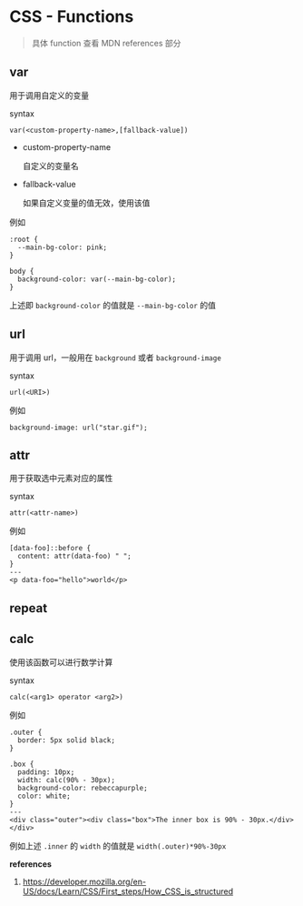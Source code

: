 # CSS - Functions

> 具体 function 查看 MDN references 部分

## var

用于调用自定义的变量

syntax

```
var(<custom-property-name>,[fallback-value])
```

- custom-property-name

  自定义的变量名

- fallback-value

  如果自定义变量的值无效，使用该值

例如

```
:root {
  --main-bg-color: pink;
}

body {
  background-color: var(--main-bg-color);
}
```

上述即 `background-color` 的值就是 `--main-bg-color` 的值

## url

用于调用 url，一般用在 `background` 或者 `background-image`

syntax

```
url(<URI>)
```

例如

```
background-image: url("star.gif");
```

## attr

用于获取选中元素对应的属性

syntax

```
attr(<attr-name>)
```

例如

```
[data-foo]::before {
  content: attr(data-foo) " ";
}
---
<p data-foo="hello">world</p>
```

## repeat



## calc

使用该函数可以进行数学计算

syntax

```
calc(<arg1> operator <arg2>)
```

例如

```
.outer {
  border: 5px solid black;
}

.box {
  padding: 10px;
  width: calc(90% - 30px);
  background-color: rebeccapurple;
  color: white;
}
---
<div class="outer"><div class="box">The inner box is 90% - 30px.</div></div>
```

例如上述 `.inner` 的 `width` 的值就是 `width(.outer)*90%-30px`

**references**

1. https://developer.mozilla.org/en-US/docs/Learn/CSS/First_steps/How_CSS_is_structured

